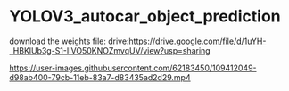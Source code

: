 # YOLOV3_autocar_object_prediction
download the weights file:
drive:https://drive.google.com/file/d/1uYH-_HBKlUb3g-S1-IIVO50KNOZmvqUV/view?usp=sharing

https://user-images.githubusercontent.com/62183450/109412049-d98ab400-79cb-11eb-83a7-d83435ad2d29.mp4

